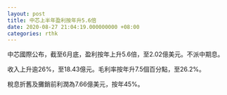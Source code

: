 ```yaml
---
layout: post
title: 中芯上半年盈利按年升5.6倍
date: 2020-08-27 21:04:19.000000000 +08:00
categories: rthk
---
```


中芯國際公布，截至6月底，盈利按年上升5.6倍，至2.02億美元。不派中期息。

收入上升逾26%，至18.43億元。毛利率按年升7.5個百分點，至26.2%。

稅息折舊及攤銷前利潤為7.66億美元，按年45%。
